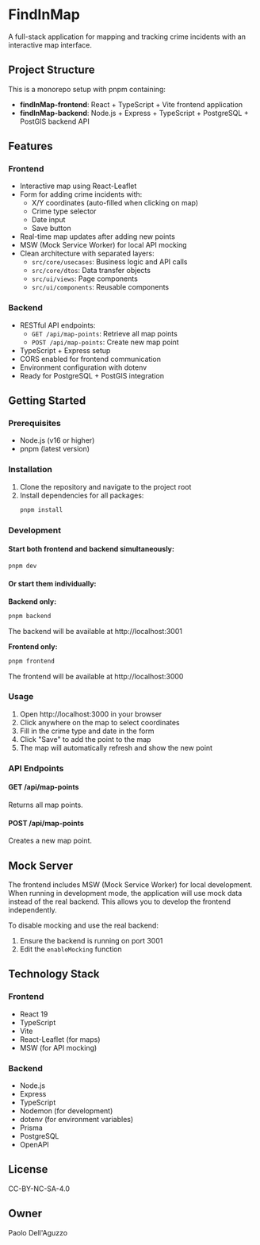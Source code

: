 # FindInMap

A full-stack application for mapping and tracking crime incidents with an
interactive map interface.

## Project Structure

This is a monorepo setup with pnpm containing:

- **findInMap-frontend**: React + TypeScript + Vite frontend application
- **findInMap-backend**: Node.js + Express + TypeScript + PostgreSQL + PostGIS
  backend API

## Features

### Frontend

- Interactive map using React-Leaflet
- Form for adding crime incidents with:
  - X/Y coordinates (auto-filled when clicking on map)
  - Crime type selector
  - Date input
  - Save button
- Real-time map updates after adding new points
- MSW (Mock Service Worker) for local API mocking
- Clean architecture with separated layers:
  - `src/core/usecases`: Business logic and API calls
  - `src/core/dtos`: Data transfer objects
  - `src/ui/views`: Page components
  - `src/ui/components`: Reusable components

### Backend

- RESTful API endpoints:
  - `GET /api/map-points`: Retrieve all map points
  - `POST /api/map-points`: Create new map point
- TypeScript + Express setup
- CORS enabled for frontend communication
- Environment configuration with dotenv
- Ready for PostgreSQL + PostGIS integration

## Getting Started

### Prerequisites

- Node.js (v16 or higher)
- pnpm (latest version)

### Installation

1. Clone the repository and navigate to the project root
2. Install dependencies for all packages:
   ```bash
   pnpm install
   ```

### Development

#### Start both frontend and backend simultaneously:

```bash
pnpm dev
```

#### Or start them individually:

**Backend only:**

```bash
pnpm backend
```

The backend will be available at http://localhost:3001

**Frontend only:**

```bash
pnpm frontend
```

The frontend will be available at http://localhost:3000

### Usage

1. Open http://localhost:3000 in your browser
2. Click anywhere on the map to select coordinates
3. Fill in the crime type and date in the form
4. Click "Save" to add the point to the map
5. The map will automatically refresh and show the new point

### API Endpoints

#### GET /api/map-points

Returns all map points.

#### POST /api/map-points

Creates a new map point.

## Mock Server

The frontend includes MSW (Mock Service Worker) for local development. When
running in development mode, the application will use mock data instead of the
real backend. This allows you to develop the frontend independently.

To disable mocking and use the real backend:

1. Ensure the backend is running on port 3001
2. Edit the `enableMocking` function

## Technology Stack

### Frontend

- React 19
- TypeScript
- Vite
- React-Leaflet (for maps)
- MSW (for API mocking)

### Backend

- Node.js
- Express
- TypeScript
- Nodemon (for development)
- dotenv (for environment variables)
- Prisma
- PostgreSQL
- OpenAPI

## License

CC-BY-NC-SA-4.0

## Owner

Paolo Dell'Aguzzo
